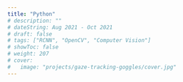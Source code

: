 ```yaml
---
title: "Python"
# description: ""
# dateString: Aug 2021 - Oct 2021
# draft: false
# tags: ["RCNN", "OpenCV", "Computer Vision"]
# showToc: false
# weight: 207
# cover:
#   image: "projects/gaze-tracking-goggles/cover.jpg"
---
```


<!-- > Presented in the 4th International and 19th National Conference on Machine and Mechanisms (**iNaCoMM 2019**)

> Published in the **Springer 2019** -->
<!-- 
### 🔗 [Publication](https://spast.org/techrep/article/view/865//)

## Description

Worked on a self-project to identify empty parking spaces using an input video from surveillance cameras in parking lots.

Developed a scalable project using OpenCV and Mask RCNN to help reduce the requirement for parking sensors
with 73.8 % accuracy.

Published research paper “Empty Parking Space Detection using Mask R-CNN and Computer Vision” is published in ‘SPAST Journal’. -->

<!--
The aim of the project was to build goggles which could find where the user was looking (gaze), the category of object the user was looking at, and the duration of attention on that object. The goggles had 3 camera modules, one on each eye to track the pupil movement and the third one for mapping the gaze to the real world. Thresholding was used to detect the pupils and contours were used to find its centre. Various important parameters such as pupil velocity, acceleration, and fixation time were calculated for further statistical analysis. **Single Shot Descriptor**, with **VGG16** as backbone, was used to detect the objects the user was gazing at. Additionally, a GUI was made using **TkInter** for ease of use.


